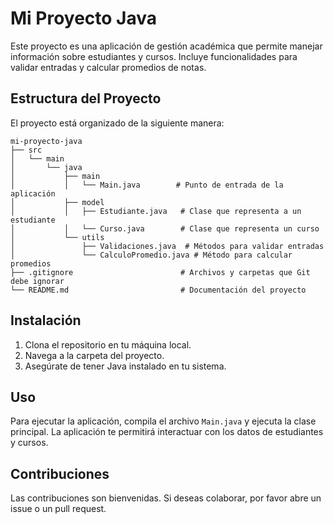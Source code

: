 # Mi Proyecto Java

Este proyecto es una aplicación de gestión académica que permite manejar información sobre estudiantes y cursos. Incluye funcionalidades para validar entradas y calcular promedios de notas.

## Estructura del Proyecto

El proyecto está organizado de la siguiente manera:

```
mi-proyecto-java
├── src
│   └── main
│       └── java
│           ├── main
│           │   └── Main.java        # Punto de entrada de la aplicación
│           ├── model
│           │   ├── Estudiante.java   # Clase que representa a un estudiante
│           │   └── Curso.java        # Clase que representa un curso
│           └── utils
│               ├── Validaciones.java  # Métodos para validar entradas
│               └── CalculoPromedio.java # Método para calcular promedios
├── .gitignore                        # Archivos y carpetas que Git debe ignorar
└── README.md                         # Documentación del proyecto
```

## Instalación

1. Clona el repositorio en tu máquina local.
2. Navega a la carpeta del proyecto.
3. Asegúrate de tener Java instalado en tu sistema.

## Uso

Para ejecutar la aplicación, compila el archivo `Main.java` y ejecuta la clase principal. La aplicación te permitirá interactuar con los datos de estudiantes y cursos.

## Contribuciones

Las contribuciones son bienvenidas. Si deseas colaborar, por favor abre un issue o un pull request.